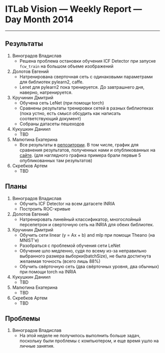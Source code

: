 # ITLab Vision — Weekly Report — Day Month 2014

----------------

## Результаты

  1. Виноградов Владислав
     - Решена проблема остановки обучения ICF Detector при запуске `fcw_train` на большом объеме изображений
  1. Долотов Евгений
     - Натренирована сверточная сеть с одинаковыми параметрами для библиотек pylearn2, caffe.
     - Lenet для pylearn2 пока тренируется. До завтрашнего дня, наверно, натренируется.
  1. Кручинин Дмитрий
     - Обучена сеть LeNet (при помощи torch)
     - Сравнены результаты тренировки сетей в разных библиотеках (пока устно, есть смысл обсудить как написать соответствующий документ)
     - Собраны датасеты пешеходов
  1. Кукушкин Даниил
     - TBD
  1. Малютина Екатерина
     - Все результаты в [репозитории](https://github.com/ekaterinaMaljutina/itlab-vision-faces-detection.git).
     В том числе, график для сравнения результатов, полученных нами и опубликованных на [сайте](http://vis-www.cs.umass.edu/fddb/results.html). (для наглядного графика примера брали первые 5 опубликованных там результатов)
  1. Скребков Артем
     - TBD

## Планы

  1. Виноградов Владислав
     - Обучить ICF Detector на всем датасете INRIA
     - Построить ROC-кривые
  1. Долотов Евгений
     - Натренировать линейный классификатор, многослойный персепетрон и сверточную сеть на INRIA для обеих библиотек.
  1. Кручинин Дмитрий
     - Обучить сети linear (y = Ax + b) and mlp при помощи Theano (на MNIST'е)
     - Разобраться с проблемой обучения сети LeNet
      * Обучение шло медленно, судя по всему из-за неправильно выбранного размера выборки(batchSize), не была достигнута желаемая точность (всего лишь 88%)
     - Обучить свёрточную сеть (два свёрточных уровня, два обычных) при помощи torch на INRIA
  1. Кукушкин Даниил
     - TBD
  1. Малютина Екатерина
     - TBD
  1. Скребков Артем
     - TBD

## Проблемы

  1. Виноградов Владислав
     - На этой неделе не получилось выполнить больше задач, поскольку были проблемы с компьютером, и еще время ушло на личные занятия.
